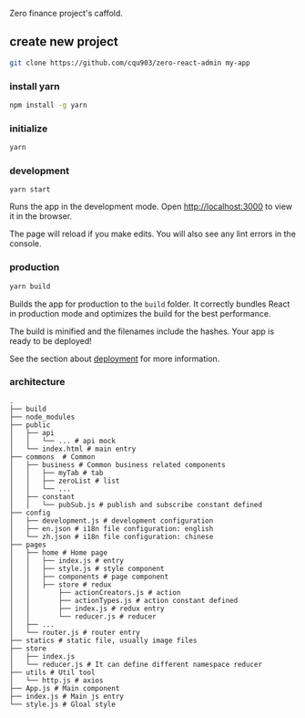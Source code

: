 Zero finance project's caffold.

## create new project

```bash
git clone https://github.com/cqu903/zero-react-admin my-app
```

### install yarn

```bash
npm install -g yarn
```

### initialize

```bash
yarn
```

### development

```
yarn start
```

Runs the app in the development mode. Open [http://localhost:3000](http://localhost:3000) to view it in the browser.

The page will reload if you make edits. You will also see any lint errors in the console.

### production

```bash
yarn build
```

Builds the app for production to the `build` folder. It correctly bundles React in production mode and optimizes the build for the best performance.

The build is minified and the filenames include the hashes. Your app is ready to be deployed!

See the section about [deployment](https://facebook.github.io/create-react-app/docs/deployment) for more information.

### architecture

```
.
├── build
├── node_modules
├── public
│   ├── api
│   │   └── ... # api mock
│   └── index.html # main entry
├── commons  # Common
│   ├── business # Common business related components
│   │   ├── myTab # tab
│   │   ├── zeroList # list
│   │   └── ...
│   ├── constant
│   │   └── pubSub.js # publish and subscribe constant defined
├── config
│   ├── development.js # development configuration
│   ├── en.json # i18n file configuration: english
│   └── zh.json # i18n file configuration: chinese
├── pages
│   ├── home # Home page
│   │   ├── index.js # entry
│   │   ├── style.js # style component
│   │   ├── components # page component
│   │   ├── store # redux
│   │       ├── actionCreators.js # action
│   │       ├── actionTypes.js # action constant defined
│   │       ├── index.js # redux entry
│   │       └── reducer.js # reducer
│   ├── ...
│   └── router.js # router entry
├── statics # static file, usually image files
├── store
│   ├── index.js
│   └── reducer.js # It can define different namespace reducer
├── utils # Util tool
│   └── http.js # axios
├── App.js # Main component
├── index.js # Main js entry
└── style.js # Gloal style
```
